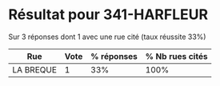# Résultat pour 341-HARFLEUR

Sur 3 réponses dont 1 avec une rue cité (taux réussite 33%)

| Rue | Vote | % réponses | % Nb rues cités|
|-----|------|------------|----------------|
| LA BREQUE | 1 | 33% | 100%|
